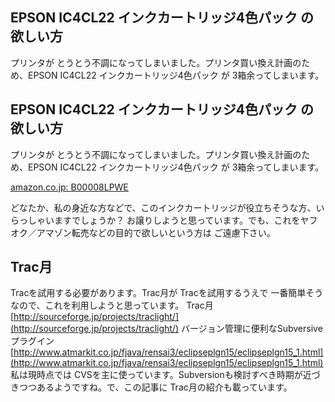 ## EPSON IC4CL22 インクカートリッジ4色パック の欲しい方

プリンタが とうとう不調になってしまいました。プリンタ買い換え計画のため、EPSON IC4CL22 インクカートリッジ4色パック が 3箱余ってしまいます。






## EPSON IC4CL22 インクカートリッジ4色パック の欲しい方


プリンタが とうとう不調になってしまいました。プリンタ買い換え計画のため、EPSON IC4CL22 インクカートリッジ4色パック が 3箱余ってしまいます。



[amazon.co.jp: B00008LPWE](http://www.amazon.co.jp/exec/obidos/ASIN/B00008LPWE/igapyondiary-22)


どなたか、私の身近な方などで、このインクカートリッジが役立ちそうな方、いらっしゃいますでしょうか？
お譲りしようと思っています。でも、これをヤフオク／アマゾン転売などの目的で欲しいという方は ご遠慮下さい。

## Trac月


Tracを試用する必要があります。Trac月が Tracを試用するうえで 一番簡単そうなので、これを利用しようと思っています。
Trac月
  [http://sourceforge.jp/projects/traclight/](http://sourceforge.jp/projects/traclight/)
  バージョン管理に便利なSubversiveプラグイン
  [http://www.atmarkit.co.jp/fjava/rensai3/eclipseplgn15/eclipseplgn15_1.html](http://www.atmarkit.co.jp/fjava/rensai3/eclipseplgn15/eclipseplgn15_1.html)
  私は現時点では CVSを主に使っています。Subversionも検討すべき時期が近づきつつあるようですね。で、この記事に Trac月の紹介も載っています。